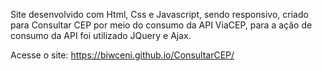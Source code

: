 Site desenvolvido com Html, Css e Javascript, sendo responsivo, criado para Consultar CEP por meio do consumo da API ViaCEP, para a ação de consumo da API foi utilizado JQuery e Ajax.

Acesse o site: https://biwceni.github.io/ConsultarCEP/
